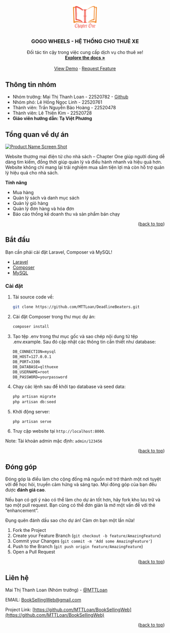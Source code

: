 <a name="readme-top"></a>

<!-- PROJECT LOGO -->
<br />
<div align="center">
  <a href="https://github.com/MTTLoan/DeadlineBeaters">
    <img src="assets/logo.png" alt="Logo" width="80" height="80">
  </a>

  <h3 align="center">GOGO WHEELS - HỆ THỐNG CHO THUÊ XE</h3>

  <p align="center">
    Đối tác tin cậy trong việc cung cấp dịch vụ cho thuê xe!
    <br />
    <a href="https://lle858756.wixsite.com/chapterone"><strong>Explore the docs »</strong></a>
    <br />
    <br />
    <a href="https://drive.google.com/drive/folders/1fWcr6jsW1oO4czN8uNXsK3rE8B2KylZX?usp=sharing">View Demo</a>
    ·
    <a href="https://github.com/MTTLoan/BookSellingWeb/issues">Request Feature</a>
  </p>
</div>

## Thông tin nhóm

-   Nhóm trưởng: Mai Thị Thanh Loan - 22520782 - [Github](https://github.com/MTTLoan)
-   Nhóm phó: Lê Hồng Ngọc Linh - 22520761
-   Thành viên: Trần Nguyễn Bảo Hoàng - 22520478
-   Thành viên: Lê Thiên Kim - 22520728
-   **Giáo viên hướng dẫn: Tạ Việt Phương**

<!-- ABOUT THE PROJECT -->

## Tổng quan về dự án

[![Product Name Screen Shot][product-screenshot]](https://github.com/MTTLoan/DeadlineBeaters)

Website thương mại điện tử cho nhà sách – Chapter One giúp người dùng dễ dàng tìm kiếm, đồng thời giúp quản lý và điều hành nhanh và hiệu quả hơn. Website không chỉ mang lại trải nghiệm mua sắm tiện lợi mà còn hỗ trợ quản lý hiệu quả cho nhà sách.

**Tính năng**

-   Mua hàng
-   Quản lý sách và danh mục sách
-   Quản lý giỏ hàng
-   Quản lý đơn hàng và hóa đơn
-   Báo cáo thống kê doanh thu và sản phẩm bán chạy

<p align="right">(<a href="#readme-top">back to top</a>)</p>

<!-- GETTING STARTED -->

## Bắt đầu

Bạn cần phải cài đặt Laravel, Composer và MySQL!

-   [Laravel](https://laravel.com/docs/)
-   [Composer](https://getcomposer.org/)
-   [MySQL](https://dev.mysql.com/downloads/)

### Cài đặt

1. Tải source code về:
    ```sh
    git clone https://github.com/MTTLoan/DeadlineBeaters.git
    ```
2. Cài đặt Composer trong thư mục dự án:
    ```sh
    composer install
    ```
3. Tạo tệp .env trong thư mục gốc và sao chép nội dung từ tệp .env.example. Sau đó cập nhật các thông tin cần thiết như database:
    ```env
    DB_CONNECTION=mysql
    DB_HOST=127.0.0.1
    DB_PORT=3306
    DB_DATABASE=qlthuexe
    DB_USERNAME=root
    DB_PASSWORD=yourpassword
    ```
4. Chạy các lệnh sau để khởi tạo database và seed data:
    ```sh
    php artisan migrate
    php artisan db:seed
    ```
5. Khởi động server:
    ```sh
    php artisan serve
    ```
6. Truy cập website tại `http://localhost:8000`.

Note: Tài khoản admin mặc định: `admin/123456`

<p align="right">(<a href="#readme-top">back to top</a>)</p>

<!-- CONTRIBUTING -->

## Đóng góp

Đóng góp là điều làm cho cộng đồng mã nguồn mở trở thành một nơi tuyệt vời để học hỏi, truyền cảm hứng và sáng tạo. Mọi đóng góp của bạn đều được **đánh giá cao**.

Nếu bạn có gợi ý nào có thể làm cho dự án tốt hơn, hãy fork kho lưu trữ và tạo một pull request. Bạn cũng có thể đơn giản là mở một vấn đề với thẻ “enhancement”.

Đụng quên đánh dấu sao cho dự án! Cảm ơn bạn một lần nữa!

1. Fork the Project
2. Create your Feature Branch (`git checkout -b feature/AmazingFeature`)
3. Commit your Changes (`git commit -m 'Add some AmazingFeature'`)
4. Push to the Branch (`git push origin feature/AmazingFeature`)
5. Open a Pull Request

<p align="right">(<a href="#readme-top">back to top</a>)</p>

<!-- CONTACT -->

## Liên hệ

Mai Thị Thanh Loan (Nhóm trưởng) - [@MTTLoan](https://github.com/MTTLoan)

EMAIL: BookSellingWeb@gmail.com

Project Link: [https://github.com/MTTLoan/BookSellingWeb](https://github.com/MTTLoan/BookSellingWeb)

<p align="right">(<a href="#readme-top">back to top</a>)</p>

<!-- MARKDOWN LINKS & IMAGES -->

[product-screenshot]: assets/DemoFlows.gif

